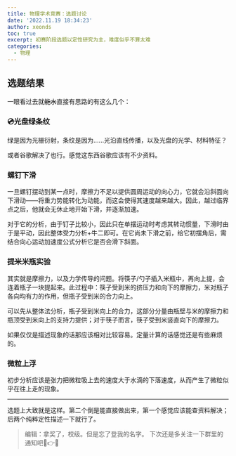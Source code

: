 ```yaml
---
title: 物理学术竞赛：选题讨论
date: '2022.11.19 18:34:23'
author: xeonds
toc: true
excerpt: 初赛阶段选题以定性研究为主，难度似乎不算太难
categories:
  - 物理
---
```

## 选题结果

一眼看过去就~~能水~~直接有思路的有这么几个：

### 💿光盘绿条纹

绿是因为光栅衍射，条纹是因为......光沿直线传播，以及光盘的光学、材料特征？

或者谷歌解决了也行。感觉这东西谷歌应该有不少资料。

### 螺钉下滑

一旦螺钉摆动到某一点时，摩擦力不足以提供圆周运动的向心力，它就会沿斜面向下滑动——将重力势能转化为动能，而这会使得其速度越来越大。因此，越过临界点之后，他就会无休止地开始下滑，并逐渐加速。

对于它的分析，由于钉子比较小，因此只在单摆运动时考虑其转动惯量，下滑时由于是平动，因此整体受力分析+牛二即可。在它尚未下滑之前，给它初摆角后，需结合向心运动加速度公式分析它是否会滑下斜面。

### ~~提米~~米瓶实验

其实就是摩擦力，以及力学传导的问题。将筷子/勺子插入米瓶中，再向上提，会连着瓶子一块提起来。此过程中：筷子受到米的挤压力和向下的摩擦力，米对瓶子各向均有力的作用，但瓶子受到米的合力向上。

可以先从整体法分析，瓶子受到米向上的合力，这部分分量由瓶壁与米的摩擦力和瓶顶受到米向上的支持力提供；对于筷子而言，筷子受到米竖直向下的摩擦力。

如果仅仅是描述现象的话那应该相对比较容易。定量计算的话感觉还是有些麻烦的。

### 微粒上浮

初步分析应该是张力把微粒吸上去的速度大于水滴的下落速度，从而产生了微粒似乎在往上走的现象。

---

选题上大致就是这样。第二个倒是能直接做出来，第一个感觉应该能查资料解决；后两个纯粹定性描述一下就行了。

>编辑：拿奖了，校级。但是忘了登我的名字。
>下次还是多关注一下群里的通知吧🤣👉🤡